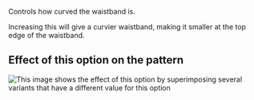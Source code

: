 Controls how curved the waistband is.

Increasing this will give a curvier waistband, making it smaller at the top edge of the waistband.

## Effect of this option on the pattern

![This image shows the effect of this option by superimposing several variants that have a different value for this option](charlie\_waistbandcurve\_sample.svg "Effect of this option on the pattern")
